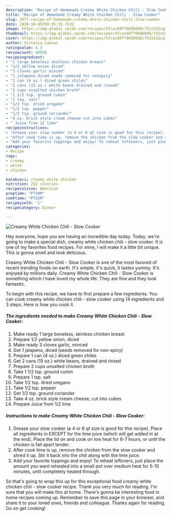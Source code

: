 ```yaml
---
description: "Recipe of Homemade Creamy White Chicken Chili - Slow Cooker"
title: "Recipe of Homemade Creamy White Chicken Chili - Slow Cooker"
slug: 2077-recipe-of-homemade-creamy-white-chicken-chili-slow-cooker
date: 2020-10-05T09:35:15.753Z
image: https://img-global.cpcdn.com/recipes/5fcac60ff969b0d8/751x532cq70/creamy-white-chicken-chili-slow-cooker-recipe-main-photo.jpg
thumbnail: https://img-global.cpcdn.com/recipes/5fcac60ff969b0d8/751x532cq70/creamy-white-chicken-chili-slow-cooker-recipe-main-photo.jpg
cover: https://img-global.cpcdn.com/recipes/5fcac60ff969b0d8/751x532cq70/creamy-white-chicken-chili-slow-cooker-recipe-main-photo.jpg
author: Victoria Lawson
ratingvalue: 4.3
reviewcount: 40918
recipeingredient:
- "1 large boneless skinless chicken breast"
- "1/2 yellow onion diced"
- "3 cloves garlic minced"
- "1 jalapeno diced seeds removed for nonspicy"
- "1 can (4 oz.) diced green chiles"
- "2 cans (15 oz.) white beans drained and rinsed"
- "2 cups unsalted chicken broth"
- "1 1/2 tsp. ground cumin"
- "1 tsp. salt"
- "1/2 tsp. dried oregano"
- "1/2 tsp. pepper"
- "1/2 tsp. ground coriander"
- "4 oz. brick style cream cheese cut into cubes"
- " Juice from 12 lime"
recipeinstructions:
- "Grease your slow cooker (a 4 or 6 qt size is good for this recipe). Place all ingredients in EXCEPT for the lime juice (which will get added in at the end). Place the lid on and cook on low heat for 6-7 hours, or until the chicken is fall apart tender."
- "After cook time is up, remove the chicken from the slow cooker and shred it up. Stir it back into the chili along with the lime juice."
- "Add your favorite toppings and enjoy! To reheat leftovers, just place the amount you want reheated into a small pot over medium heat for 5-10 minutes, until completely heated through."
categories:
- Recipe
tags:
- creamy
- white
- chicken

katakunci: creamy white chicken 
nutrition: 252 calories
recipecuisine: American
preptime: "PT39M"
cooktime: "PT52M"
recipeyield: "1"
recipecategory: Dinner

---
```



![Creamy White Chicken Chili - Slow Cooker](https://img-global.cpcdn.com/recipes/5fcac60ff969b0d8/751x532cq70/creamy-white-chicken-chili-slow-cooker-recipe-main-photo.jpg)

Hey everyone, hope you are having an incredible day today. Today, we're going to make a special dish, creamy white chicken chili - slow cooker. It is one of my favorites food recipes. For mine, I will make it a little bit unique. This is gonna smell and look delicious.

Creamy White Chicken Chili - Slow Cooker is one of the most favored of recent trending foods on earth. It's simple, it's quick, it tastes yummy. It's enjoyed by millions daily. Creamy White Chicken Chili - Slow Cooker is something which I have loved my whole life. They are fine and they look fantastic.




To begin with this recipe, we have to first prepare a few ingredients. You can cook creamy white chicken chili - slow cooker using 14 ingredients and 3 steps. Here is how you cook it.

<!--inarticleads1-->

##### The ingredients needed to make Creamy White Chicken Chili - Slow Cooker:

1. Make ready 1 large boneless, skinless chicken breast
1. Prepare 1/2 yellow onion, diced
1. Make ready 3 cloves garlic, minced
1. Get 1 jalapeno, diced (seeds removed for non-spicy)
1. Prepare 1 can (4 oz.) diced green chiles
1. Get 2 cans (15 oz.) white beans, drained and rinsed
1. Prepare 2 cups unsalted chicken broth
1. Take 1 1/2 tsp. ground cumin
1. Prepare 1 tsp. salt
1. Take 1/2 tsp. dried oregano
1. Take 1/2 tsp. pepper
1. Get 1/2 tsp. ground coriander
1. Take 4 oz. brick style cream cheese, cut into cubes
1. Prepare  Juice from 1/2 lime




<!--inarticleads2-->

##### Instructions to make Creamy White Chicken Chili - Slow Cooker:

1. Grease your slow cooker (a 4 or 6 qt size is good for this recipe). Place all ingredients in EXCEPT for the lime juice (which will get added in at the end). Place the lid on and cook on low heat for 6-7 hours, or until the chicken is fall apart tender.
1. After cook time is up, remove the chicken from the slow cooker and shred it up. Stir it back into the chili along with the lime juice.
1. Add your favorite toppings and enjoy! To reheat leftovers, just place the amount you want reheated into a small pot over medium heat for 5-10 minutes, until completely heated through.




So that's going to wrap this up for this exceptional food creamy white chicken chili - slow cooker recipe. Thank you very much for reading. I'm sure that you will make this at home. There's gonna be interesting food in home recipes coming up. Remember to save this page in your browser, and share it to your loved ones, friends and colleague. Thanks again for reading. Go on get cooking!
